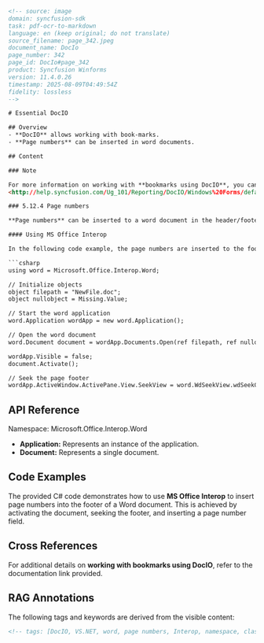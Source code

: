 ```html
<!-- source: image
domain: syncfusion-sdk
task: pdf-ocr-to-markdown
language: en (keep original; do not translate)
source_filename: page_342.jpeg
document_name: DocIo
page_number: 342
page_id: DocIo#page_342
product: Syncfusion Winforms
version: 11.4.0.26
timestamp: 2025-08-09T04:49:54Z
fidelity: lossless
-->

# Essential DocIO

## Overview
- **DocIO** allows working with book-marks.
- **Page numbers** can be inserted in word documents.

## Content

### Note

For more information on working with **bookmarks using DocIO**, you can refer to the following online documentation link:  
<http://help.syncfusion.com/Ug_101/Reporting/DocIO/Windows%20Forms/default.htm#!documents/4413bookmark.htm>

### 5.12.4 Page numbers

**Page numbers** can be inserted to a word document in the header/footer section.

#### Using MS Office Interop

In the following code example, the page numbers are inserted to the footer of the word document by adding a page number field.

```csharp
using word = Microsoft.Office.Interop.Word;

// Initialize objects
object filepath = "NewFile.doc";
object nullobject = Missing.Value;

// Start the word application
word.Application wordApp = new word.Application();

// Open the word document
word.Document document = wordApp.Documents.Open(ref filepath, ref nullobject, ref nullobject, ref nullobject, ref nullobject, ref nullobject, ref nullobject, ref nullobject, ref nullobject, ref nullobject, ref nullobject, ref nullobject, ref nullobject);

wordApp.Visible = false;
document.Activate();

// Seek the page footer
wordApp.ActiveWindow.ActivePane.View.SeekView = word.WdSeekView.wdSeekCurrentPageFooter;
```

## API Reference

Namespace: Microsoft.Office.Interop.Word

- **Application:** Represents an instance of the application.
- **Document:** Represents a single document.

## Code Examples

The provided C# code demonstrates how to use **MS Office Interop** to insert page numbers into the footer of a Word document. This is achieved by activating the document, seeking the footer, and inserting a page number field.

## Cross References

For additional details on **working with bookmarks using DocIO**, refer to the documentation link provided.

## RAG Annotations

The following tags and keywords are derived from the visible content:

```html
<!-- tags: [DocIO, VS.NET, word, page numbers, Interop, namespace, class, members, version: 11.4.0] keywords: [bookmarks, page number field, header/footer section, Microsoft.Office.Interop.Word, document, wordApp, footer, seekview] -->
```
```